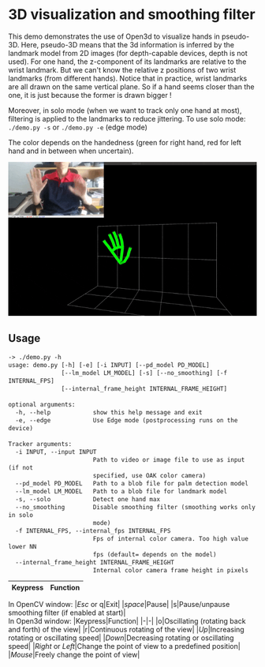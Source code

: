 # 3D visualization and smoothing filter

This demo demonstrates the use of Open3d to visualize hands in pseudo-3D.
Here, pseudo-3D means that the 3d information is inferred by the landmark model from 2D images (for depth-capable devices, depth is not used).
For one hand, the z-component of its landmarks are relative to the wrist landmark. But we can't know the relative z positions of two wrist landmarks (from different hands).
Notice that in practice, wrist landmarks are all drawn on the same vertical plane. So if a hand seems closer than the one, it is just because the former is drawn bigger !

Moreover, in solo mode (when we want to track only one hand at most), filtering is applied to the landmarks to reduce jittering.
To use solo mode: `./demo.py -s` or `./demo.py -e` (edge mode)

The color depends on the handedness (green for right hand, red for left hand and in between when uncertain).


![3D visualization](medias/3d_visualization.gif)

## Usage

```
-> ./demo.py -h
usage: demo.py [-h] [-e] [-i INPUT] [--pd_model PD_MODEL]
               [--lm_model LM_MODEL] [-s] [--no_smoothing] [-f INTERNAL_FPS]
               [--internal_frame_height INTERNAL_FRAME_HEIGHT]

optional arguments:
  -h, --help            show this help message and exit
  -e, --edge            Use Edge mode (postprocessing runs on the device)

Tracker arguments:
  -i INPUT, --input INPUT
                        Path to video or image file to use as input (if not
                        specified, use OAK color camera)
  --pd_model PD_MODEL   Path to a blob file for palm detection model
  --lm_model LM_MODEL   Path to a blob file for landmark model
  -s, --solo            Detect one hand max
  --no_smoothing        Disable smoothing filter (smoothing works only in solo
                        mode)
  -f INTERNAL_FPS, --internal_fps INTERNAL_FPS
                        Fps of internal color camera. Too high value lower NN
                        fps (default= depends on the model)
  --internal_frame_height INTERNAL_FRAME_HEIGHT
                        Internal color camera frame height in pixels
```


|Keypress|Function|
|-|-|
In OpenCV window:
|*Esc* or q|Exit|
|*space*|Pause|
|s|Pause/unpause smoothing filter (if enabled at start)|
<br>
In Open3d window:
|Keypress|Function|
|-|-|
|o|Oscillating (rotating back and forth) of the view|
|r|Continuous rotating of the view|
|*Up*|Increasing rotating or oscillating speed|
|*Down*|Decreasing rotating or oscillating speed|
|*Right* or *Left*|Change the point of view to a predefined position|
|*Mouse*|Freely change the point of view|